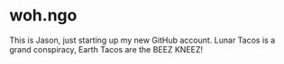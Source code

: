 # woh.ngo

This is Jason, just starting up my new GitHub account.
Lunar Tacos is a grand conspiracy, Earth Tacos are the BEEZ KNEEZ!
